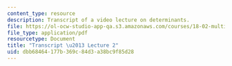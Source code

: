 ```yaml
---
content_type: resource
description: Transcript of a video lecture on determinants.
file: https://ol-ocw-studio-app-qa.s3.amazonaws.com/courses/18-02-multivariable-calculus-fall-2007/dbb68464177b369c84d3a38bc9f85d28_18_022007L02.pdf
file_type: application/pdf
resourcetype: Document
title: "Transcript \u2013 Lecture 2"
uid: dbb68464-177b-369c-84d3-a38bc9f85d28
---
```


